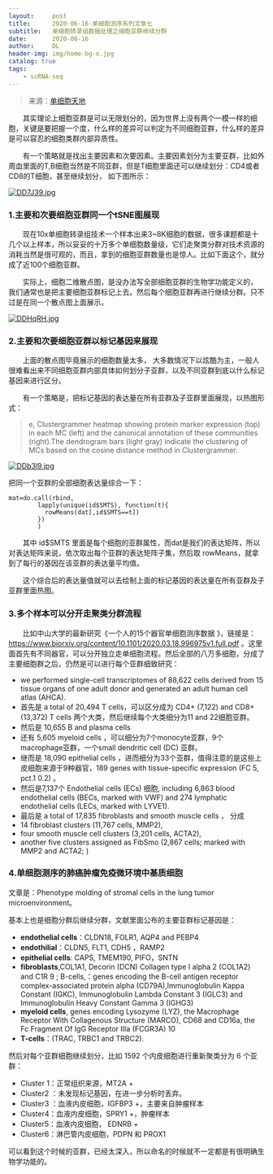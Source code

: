 ```yaml
---
layout:     post
title:      2020-06-16-单细胞测序系列文章七
subtitle:   单细胞转录组数据处理之细胞亚群继续分群
date:       2020-06-16
author:     DL
header-img: img/home-bg-o.jpg
catalog: true
tags:
    - scRNA-seq
---
```


> 来源：[单细胞天地](https://mp.weixin.qq.com/s/4ufiHWDg1x0CPN82tE5_jQ)

&emsp;&emsp;其实理论上细胞亚群是可以无限划分的，因为世界上没有两个一模一样的细胞，关键是要把握一个度，什么样的差异可以判定为不同细胞亚群，什么样的差异是可以容忍的细胞类群内部异质性。

&emsp;&emsp;有一个策略就是找出主要因素和次要因素。主要因素划分为主要亚群，比如外周血里面的T,B细胞当然是不同亚群，但是T细胞里面还可以继续划分：CD4或者CD8的T细胞，甚至继续划分， 如下图所示：

[![DD7J39.jpg](https://s3.ax1x.com/2020/11/27/DD7J39.jpg)](https://imgchr.com/i/DD7J39)

### 1.主要和次要细胞亚群同一个tSNE图展现

&emsp;&emsp;现在10x单细胞转录组技术一个样本出来3~8K细胞的数据，很多课题都是十几个以上样本，所以妥妥的十万多个单细胞数量级，它们走聚类分群对技术资源的消耗当然是很可观的，而且，拿到的细胞亚群数量也是惊人。比如下面这个，就分成了近100个细胞亚群。

&emsp;&emsp;实际上，细胞二维散点图，是没办法写全部细胞亚群的生物学功能定义的， 我们通常也是把主要细胞亚群标记上去。然后每个细胞亚群再进行继续分群。只不过是在同一个散点图上面展示。

[![DDHqRH.jpg](https://s3.ax1x.com/2020/11/27/DDHqRH.jpg)](https://imgchr.com/i/DDHqRH)

### 2.主要和次要细胞亚群以标记基因来展现

&emsp;&emsp;上面的散点图毕竟展示的细胞数量太多， 大多数情况下以炫酷为主，一般人很难看出来不同细胞亚群内部具体如何划分子亚群，以及不同亚群到底以什么标记基因来进行区分。

&emsp;&emsp;有一个策略是，把标记基因的表达量在所有亚群及子亚群里面展现，以热图形式：

> e, Clustergrammer heatmap showing protein marker expression (top) in each MC (left) and the canonical annotation of these communities (right).The dendrogram bars (light gray) indicate the clustering of MCs based on the cosine distance method in Clustergrammer.

[![DDb3l9.jpg](https://s3.ax1x.com/2020/11/27/DDb3l9.jpg)](https://imgchr.com/i/DDb3l9)

把同一个亚群的全部细胞表达量综合一下：

```
mat=do.call(rbind,
        lapply(unique(id$SMTS), function(t){
          rowMeans(dat[,id$SMTS==t])
        })
        )
```

&emsp;&emsp;其中 id$SMTS 里面是每个细胞的亚群属性，而dat是我们的表达矩阵，所以对表达矩阵来说，依次取出每个亚群的表达矩阵子集，然后取 rowMeans，就拿到了每行的基因在该亚群的表达量平均值。

&emsp;&emsp;这个综合后的表达量值就可以去绘制上面的标记基因的表达量在所有亚群及子亚群里面热图。

### 3.多个样本可以分开走聚类分群流程

&emsp;&emsp;比如中山大学的最新研究《一个人的15个器官单细胞测序数据 》，链接是：https://www.biorxiv.org/content/10.1101/2020.03.18.996975v1.full.pdf 。这里面首先有不同器官，可以分开独立走单细胞流程。然后全部的八万多细胞，分成了主要细胞群之后，仍然是可以进行每个亚群细致研究：

- we performed single-cell transcriptomes of 88,622 cells derived from 15 tissue organs of one adult donor and generated an adult human cell atlas (AHCA).
- 首先是  a total of 20,494 T cells，可以区分成为 CD4+ (7,122) and CD8+ (13,372) T cells 两个大类，然后继续每个大类细分为11 and 22细胞亚群。
- 然后是 10,655 B and plasma cells
- 还有 5,605 myeloid cells ，可以细分为7个monocyte亚群，9个macrophage亚群，一个small dendritic cell (DC) 亚群。
- 继而是 18,090 epithelial cells ，进而细分为33个亚群，值得注意的是这些上皮细胞来源于9种器官，189 genes with tissue-specific expression (FC 5, pct.1 0.2) 。
- 然后是7,137个 Endothelial cells (ECs) 细胞, including 6,863 blood endothelial cells (BECs, marked with VWF) and 274 lymphatic endothelial cells (LECs, marked with LYVE1).
- 最后是  a total of 17,835 fibroblasts and smooth muscle cells ， 分成
- 14 fibroblast clusters (11,767 cells, MMP2),
- four smooth muscle cell clusters (3,201 cells, ACTA2),
- another five clusters assigned as FibSmo (2,867 cells; marked with MMP2 and ACTA2; )

### 4.单细胞测序的肺癌肿瘤免疫微环境中基质细胞

文章是：Phenotype molding of stromal cells in the lung tumor microenvironment。

基本上也是细胞分群后继续分群，文献里面公布的主要亚群标记基因是：

- **endothelial cells**：CLDN18, FOLR1, AQP4 and PEBP4
- **endothilial**：CLDN5, FLT1, CDH5 ，RAMP2
- **epithelial cells**: CAPS, TMEM190, PIFO，SNTN
- **fibroblasts**,COL1A1, Decorin (DCN) Collagen type I alpha 2 (COL1A2) and C1R 9 ; B-cells,：genes encoding the B-cell antigen receptor complex-associated protein alpha (CD79A),Immunoglobulin Kappa Constant (IGKC), Immunoglobulin Lambda Constant 3 (IGLC3) and Immunoglobulin Heavy Constant Gamma 3 (IGHG3)
- **myeloid cells**, genes encoding Lysozyme (LYZ), the Macrophage Receptor With Collagenous Structure (MARCO), CD68 and CD16a, the Fc Fragment Of IgG Receptor IIIa (FCGR3A) 10
- **T-cells**：(TRAC, TRBC1 and TRBC2).

然后对每个亚群细胞继续划分，比如 1592 个内皮细胞进行重新聚类分为 6 个亚群：

- Cluster 1：正常组织来源，MT2A +
- Cluster2 ：未发现标记基因，在进一步分析时丢弃。
- Cluster3 ：血液内皮细胞，IGFBP3 +，主要来自肿瘤样本
- Cluster4：血液内皮细胞，SPRY1 +，肿瘤样本
- Cluster5：血液内皮细胞， EDNRB +
- Cluster6：淋巴管内皮细胞，PDPN 和 PROX1

可以看到这个时候的亚群，已经太深入，所以命名的时候就不一定都是有很明确生物学功能的。

